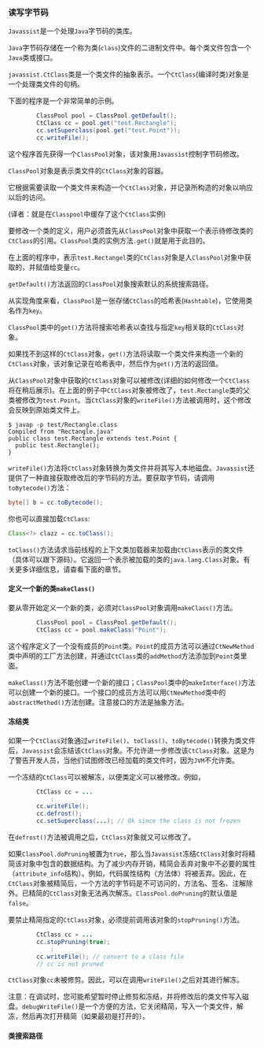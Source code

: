 ### 读写字节码

`Javassist`是一个处理`Java`字节码的类库。

`Java`字节码存储在一个称为类(`class`)文件的二进制文件中。每个类文件包含一个`Java`类或接口。



`javassist.CtClass`类是一个类文件的抽象表示。一个`CtClass`(编译时类)对象是一个处理类文件的句柄。

下面的程序是一个非常简单的示例。

```java
        ClassPool pool = ClassPool.getDefault();
        CtClass cc = pool.get("test.Rectangle");
        cc.setSuperclass(pool.get("test.Point"));
        cc.writeFile();
```

这个程序首先获得一个`ClassPool`对象，该对象用`Javassist`控制字节码修改。

`ClassPool`对象是表示类文件的`CtClass`对象的容器。

它根据需要读取一个类文件来构造一个`CtClass`对象，并记录所构造的对象以响应以后的访问。

(译者：就是在`Classpool`中缓存了这个`CtClass`实例)

要修改一个类的定义，用户必须首先从`ClassPool`对象中获取一个表示待修改类的`CtClass`的引用。`ClassPool`类的实例方法`.get()`就是用于此目的。

在上面的程序中，表示`test.Rectangel`类的`CtClass`对象是人`ClassPool`对象中获取的，并赋值给变量`cc`。

`getDefault()`方法返回的`ClassPool`对象搜索默认的系统搜索路径。



从实现角度来看，`ClassPool`是一张存储`CtClass`的哈希表(`Hashtable`)，它使用类名作为`key`。

`ClassPool`类中的`get()`方法将搜索哈希表以查找与指定`key`相关联的`CtClass`对象。

如果找不到这样的`CtClass`对象，`get()`方法将读取一个类文件来构造一个新的`CtClass`对象，该对象记录在哈希表中，然后作为`get()`方法的返回值。



从`ClassPool`对象中获取的`CtClass`对象可以被修改(详细的如何修改一个`CtClass`将在稍后展示)。在上面的例子中`CtClass`对象被修改了，`test.Rectangle`类的父类被修改为`test.Point`。当`CtClass`对象的`writeFile()`方法被调用时，这个修改会反映到原始类文件上。

```shell
$ javap -p test/Rectangle.class
Compiled from "Rectangle.java"
public class test.Rectangle extends test.Point {
  public test.Rectangle();
}
```

`writeFile()`方法将`CtClass`对象转换为类文件并将其写入本地磁盘。`Javassist`还提供了一种直接获取修改后的字节码的方法。要获取字节码，请调用`toBytecode()`方法：

```java
byte[] b = cc.toBytecode();
```

你也可以直接加载`CtClass`:

```java
Class<?> clazz = cc.toClass();
```

`toClass()`方法请求当前线程的上下文类加载器来加载由`CtClass`表示的类文件（具体可以跟下源码）。它返回一个表示被加载的类的`java.lang.Class`对象。有关更多详细信息，请查看下面的章节。

#### 定义一个新的类`makeClass()`

要从零开始定义一个新的类，必须对`ClassPool`对象调用`makeClass()`方法。

```java
        ClassPool pool = ClassPool.getDefault();
        CtClass cc = pool.makeClass("Point");
```

这个程序定义了一个没有成员的`Point`类。`Point`的成员方法可以通过`CtNewMethod`类中声明的工厂方法创建，并通过`CtClass`类的`addMethod`方法添加到`Point`类里面。

`makeClass()`方法不能创建一个新的接口；`ClassPool`类中的`makeInterface()`方法可以创建一个新的接口。一个接口的成员方法可以用`CtNewMethod`类中的`abstractMethod()`方法创建。注意接口的方法是抽象方法。

#### 冻结类

如果一个`CtClass`对象通过`writeFile()`、`toClass()`、`toBytecode()`转换为类文件后，`Javassist`会冻结该`CtClass`对象。不允许进一步修改该`CtClass`对象。这是为了警告开发人员，当他们试图修改已经加载的类文件时，因为`JVM`不允许类。

一个冻结的`CtClass`可以被解冻，以便类定义可以被修改。例如，

```java
        CtClass cc = ...
        	:
        cc.writeFile();
        cc.defrost();
        cc.setSuperclass(...); // Ok since the class is not frozen
```

在`defrost()`方法被调用之后，`CtClass`对象就又可以修改了。

如果`ClassPool.doPruning`被置为`true`，那么当`Javassist`冻结`CtClass`对象时将精简该对象中包含的数据结构。为了减少内存开销，精简会丢弃对象中不必要的属性（`attribute_info`结构）。例如，代码属性结构（方法体）将被丢弃。因此，在`CtClass`对象被精简后，一个方法的字节码是不可访问的，方法名、签名、注解除外。已精简的`CtClass`对象无法再次解冻。`ClassPool.doPruning`的默认值是`false`。

要禁止精简指定的`CtClass`对象，必须提前调用该对象的`stopPruning()`方法。

```java
        CtClass cc = ...
        cc.stopPruning(true);
			:
        cc.writeFile(); // convert to a class file
        // cc is not pruned
```

`CtClass`对象`cc`未被修剪。因此，可以在调用`writeFile()`之后对其进行解冻。

注意：在调试时，您可能希望暂时停止修剪和冻结，并将修改后的类文件写入磁盘。`debugWriteFile()`是一个方便的方法，它关闭精简，写入一个类文件，解冻，然后再次打开精简（如果最初是打开的）。

#### 类搜索路径

